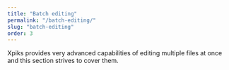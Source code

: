 ```yaml
---
title: "Batch editing"
permalink: "/batch-editing/"
slug: "batch-editing"
order: 3
---
```


Xpiks provides very advanced capabilities of editing multiple files at once and this section strives to cover them.